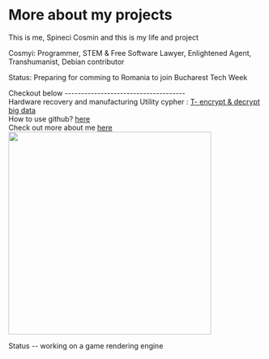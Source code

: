 <html>
     
 <head>
     <h1>More about my projects</h1>
        <p>This is me, Spineci Cosmin and this is my life and project</p>
<p>  Cosmyi: Programmer, STEM & Free Software Lawyer, Enlightened Agent, Transhumanist, Debian contributor </p>
<p>Status: Preparing for comming to Romania to join Bucharest Tech Week </p>
Checkout below
  -------------------------------------
 </head>
 <body>
  <div>
   Hardware recovery and manufacturing
  Utility cypher : <a href="https://github.com/drspineci/drspineci.github.io/blob/main/t-encrypting-and-decrypting-files.md" > T- encrypt & decrypt big data  </a>
  </div>
   <div>
How to use github? <a href="https://drspineci.github.io/how-to-use-git.txt" > here</a>
  </div>
 <div>
Check out more about me <a href="https://drspineci.github.io/cv.spineci-PDL.txt" > here</a>
  </div>

<!--
<div> My ex power supply </div> <a href="https://drspineci.github.io/power.c" > proj</a> 
<div> A draft i wrote for you know who </div> <a href="https://drspineci.github.io/hot/le_c.pdf" >,The I</a>
<div> My draft </div> <a href="https://drspineci.github.io/hot/le_py.pdf" > The python for cYuai </a>
<div> My bad,it-s a div </div> <a href="https://drspineci.github.io/hot/le_f.pdf" > The di </a>

<p> And other usefull stuff for my students back in USA and UK </p>
<div> Paper one </div> <a href="https://drspineci.github.io/hot/le_c++.pdf" > the one</a> 
<div> Paper two </div> <a href="https://drspineci.github.io/hot/le_g.pdf" > the two</a>
<div> Paper three </div> <a href="https://drspineci.github.io/hot/le_go.pdf" > the three </a>
<div> Paper four </div> <a href="https://drspineci.github.io/hot/le_j.pdf" > the four </a>


<div> Paper five </div> <a href="https://drspineci.github.io/hot/le_java.pdf" > the five </a> 
<div> Paper six </div> <a href="https://drspineci.github.io/hot/le_k.pdf" > the six </a>
<div> Paper seven </div> <a href="https://drspineci.github.io/hot/le_obj.pdf" > the seven </a>
<div> Paper eight </div> <a href="https://drspineci.github.io/hot/le_pe.pdf" > the eight </a>


<div> Paper nine </div> <a href="https://drspineci.github.io/hot/le_s.pdf" > the ninth</a> 
<div> Paper ten </div> <a href="https://drspineci.github.io/hot/le_w.pdf" > the ten</a>
-->

<!--
<p>Under construction </p>
<div> Paper eleven </div> <a href="https://drspineci.github.io/le_py.pdf" > The python for cYuai </a>
<div> Paper twelve </div> <a href="https://drspineci.github.io/le_f.pdf" > The di </a>


<div> Paper thirteen </div> <a href="https://drspineci.github.io/power.c" > proj</a> 
<div> Paper fourteen</div> <a href="https://drspineci.github.io/le_c.pdf" >,The I</a>
<div> Paper fifteen </div> <a href="https://drspineci.github.io/le_py.pdf" > The python for cYuai </a>
<div> Paper sixteen </div> <a href="https://drspineci.github.io/le_f.pdf" > The di </a>

<div> Paper seventeen </div> <a href="https://drspineci.github.io/power.c" > proj</a> 
<div> Paper nineteen </div> <a href="https://drspineci.github.io/le_c.pdf" >,The I</a>
<div> Paper twenty </div> <a href="https://drspineci.github.io/le_py.pdf" > The python for cYuai </a>
-->



</body>  
  
  <section id="about">
      <img src="ii.png" height="400" alt="">
     
  Status 
  -- working on a game rendering engine
    </section>
  </html>

